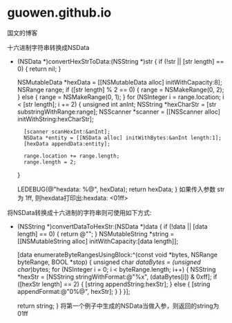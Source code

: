 # guowen.github.io
国文的博客

十六进制字符串转换成NSData
- (NSData *)convertHexStrToData:(NSString *)str {
    if (!str || [str length] == 0) {
        return nil;
    }

    NSMutableData *hexData = [[NSMutableData alloc] initWithCapacity:8];
    NSRange range;
    if ([str length] % 2 == 0) {
        range = NSMakeRange(0, 2);
    } else {
        range = NSMakeRange(0, 1);
    }
    for (NSInteger i = range.location; i < [str length]; i += 2) {
        unsigned int anInt;
        NSString *hexCharStr = [str substringWithRange:range];
        NSScanner *scanner = [[NSScanner alloc] initWithString:hexCharStr];

        [scanner scanHexInt:&anInt];
        NSData *entity = [[NSData alloc] initWithBytes:&anInt length:1];
        [hexData appendData:entity];

        range.location += range.length;
        range.length = 2;
    }

    LEDEBUG(@"hexdata: %@", hexData);
    return hexData;
}
如果传入参数 str 为 1ff, 则hexdata打印出:hexdata: <01ff>

将NSData转换成十六进制的字符串则可使用如下方式:
- (NSString *)convertDataToHexStr:(NSData *)data {
    if (!data || [data length] == 0) {
        return @"";
    }
    NSMutableString *string = [[NSMutableString alloc] initWithCapacity:[data length]];

    [data enumerateByteRangesUsingBlock:^(const void *bytes, NSRange byteRange, BOOL *stop) {
        unsigned char *dataBytes = (unsigned char*)bytes;
        for (NSInteger i = 0; i < byteRange.length; i++) {
            NSString *hexStr = [NSString stringWithFormat:@"%x", (dataBytes[i]) & 0xff];
            if ([hexStr length] == 2) {
                [string appendString:hexStr];
            } else {
                [string appendFormat:@"0%@", hexStr];
            }
        }
    }];

    return string;
}
将第一个例子中生成的NSData当做入参，则返回的string为01ff
